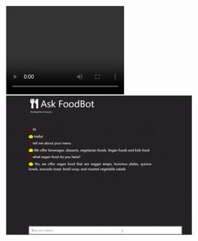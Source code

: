 <video width="320" height="240" controls>
  <source src="video.mp4" type="video/mp4">
  Your browser does not support the video tag.
</video>
<img src="Screenshot%202024-03-31%20211744.png"/>
